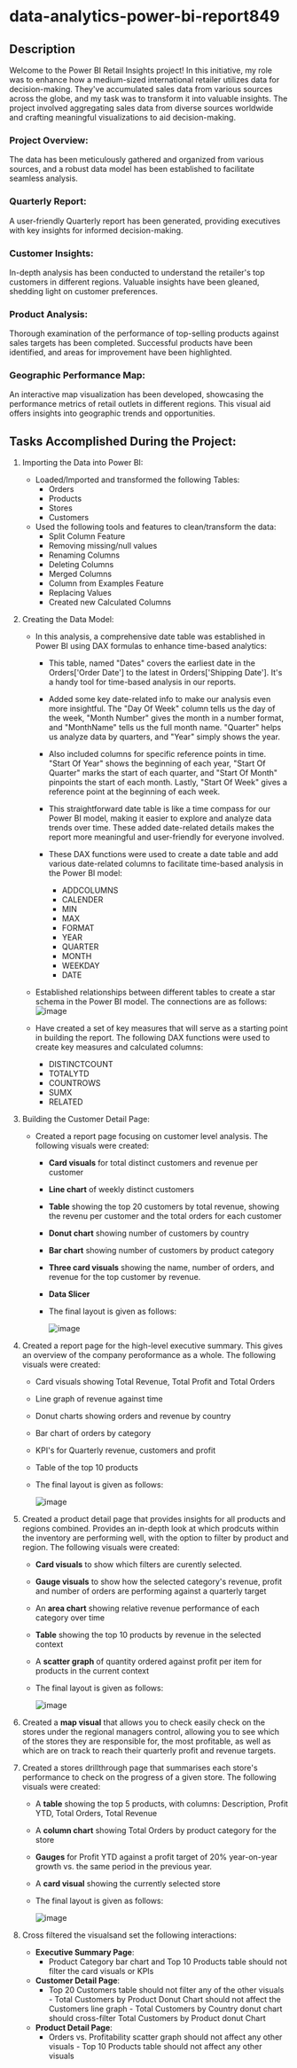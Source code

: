 # data-analytics-power-bi-report849
## Description
Welcome to the Power BI Retail Insights project! In this initiative, my role was to enhance how a medium-sized international retailer utilizes data for decision-making. They've accumulated sales data from various sources across the globe, and my task was to transform it into valuable insights. The project involved aggregating sales data from diverse sources worldwide and crafting meaningful visualizations to aid decision-making.

### Project Overview:

The data has been meticulously gathered and organized from various sources, and a robust data model has been established to facilitate seamless analysis.

### Quarterly Report:

A user-friendly Quarterly report has been generated, providing executives with key insights for informed decision-making.

### Customer Insights:

In-depth analysis has been conducted to understand the retailer's top customers in different regions. Valuable insights have been gleaned, shedding light on customer preferences.

### Product Analysis:

Thorough examination of the performance of top-selling products against sales targets has been completed. Successful products have been identified, and areas for improvement have been highlighted.

### Geographic Performance Map:

An interactive map visualization has been developed, showcasing the performance metrics of retail outlets in different regions. This visual aid offers insights into geographic trends and opportunities.

## Tasks Accomplished During the Project:

1. Importing the Data into Power BI:
   - Loaded/Imported and transformed the following Tables:
     - Orders
     - Products
     - Stores
     - Customers
   - Used the following tools and features to clean/transform the data:
     -  Split Column Feature
     -  Removing missing/null values
     -  Renaming Columns
     -  Deleting Columns
     -  Merged Columns
     -  Column from Examples Feature
     -  Replacing Values
     -  Created new Calculated Columns
       
 2. Creating the Data Model:
      - In this analysis, a comprehensive date table was established in Power BI using DAX formulas to enhance time-based analytics:
         - This table, named "Dates" covers the earliest date in the Orders['Order Date'] to the latest in Orders['Shipping Date']. It's a handy tool for time-based analysis in our reports.
         - Added some key date-related info to make our analysis even more insightful. The "Day Of Week" column tells us the day of the week, "Month Number" gives the month in a number format, and "MonthName" tells us the full month name. "Quarter" helps us analyze data by quarters, and "Year" simply shows the year.
         - Also included columns for specific reference points in time. "Start Of Year" shows the beginning of each year, "Start Of Quarter" marks the start of each quarter, and "Start Of Month" pinpoints the start of each month. Lastly, "Start Of Week" gives a reference point at the beginning of each week.
         - This straightforward date table is like a time compass for our Power BI model, making it easier to explore and analyze data trends over time. These added date-related details makes the report more meaningful and user-friendly for everyone involved.
         - These DAX functions were used to create a date table and add various date-related columns to facilitate time-based analysis in the Power BI model:
      
            - ADDCOLUMNS
            - CALENDER
            - MIN
            - MAX
            - FORMAT
            - YEAR
            - QUARTER
            - MONTH
            - WEEKDAY
            - DATE
      - Established relationships between different tables to create a star schema in the Power BI model. The connections are as follows:
        ![image](https://github.com/maahiraislam/data-analytics-power-bi-report849/assets/148975841/04276fae-b1c3-4e17-966a-97c3a6e4dd13)
      - Have created a set of key measures that will serve as a starting point in building the report. The following DAX functions were used to create key measures and calculated columns:

        - DISTINCTCOUNT
        - TOTALYTD
        - COUNTROWS
        - SUMX
        - RELATED
          
   3. Building the Customer Detail Page:
      - Created a report page focusing on customer level analysis. The following visuals were created:
         - **Card visuals** for total distinct customers and revenue per customer
         - **Line chart** of weekly distinct customers
         - **Table** showing the top 20 customers by total revenue, showing the revenu per customer and the total orders for each customer
         - **Donut chart** showing number of customers by country
         - **Bar chart** showing number of customers by product category
         - **Three card visuals** showing the name, number of orders, and revenue for the top customer by revenue.
         - **Data Slicer**
         - The final layout is given as follows:
           
           ![image](https://github.com/maahiraislam/data-analytics-power-bi-report849/assets/148975841/73e0350a-400f-4715-9130-a9ef411c19b3)

   4. Created a report page for the high-level executive summary. This gives an overview of the company peroformance as a whole. The following visuals were created:
      - Card visuals showing Total Revenue, Total Profit and Total Orders
      - Line graph of revenue against time
      - Donut charts showing orders and revenue by country
      - Bar chart of orders by category
      - KPI's for Quarterly revenue, customers and profit
      - Table of the top 10 products
      - The final layout is given as follows:
        
        ![image](https://github.com/maahiraislam/data-analytics-power-bi-report849/assets/148975841/dce84ae7-6a0a-4d8a-a25e-16fab692ba7f)
        
   5. Created a product detail page that provides insights for all products and regions combined. Provides an in-depth look at which prodcuts within the inventory are performing well, with the option to filter by product and region. The following visuals were created:
      - **Card visuals** to show which filters are curently selected.
      - **Gauge visuals** to show how the selected category's revenue, profit and number of orders are performing against a quarterly target
      - An **area chart** showing relative revenue performance of each category over time
      - **Table** showing the top 10 products by revenue in the selected context
      - A **scatter graph** of quantity ordered against profit per item for products in the current context
      - The final layout is given as follows:
        
        ![image](https://github.com/maahiraislam/data-analytics-power-bi-report849/assets/148975841/d4e37ac7-ce5b-4bed-884c-8301a11adcdb)
        
   6. Created a **map visual** that allows you to check easily check on the stores under the regional managers control, allowing you to see which of the stores they are responsible for, the most profitable, as well as which are on track to reach their quarterly profit and revenue targets.
   7. Created a stores drillthrough page that summarises each store's performance to check on the progress of a given store. The following visuals were created:
      - A **table** showing the top 5 products, with columns: Description, Profit YTD, Total Orders, Total Revenue
      - A **column chart** showing Total Orders by product category for the store
      - **Gauges** for Profit YTD against a profit target of 20% year-on-year growth vs. the same period in the previous year. 
      - A **card visual** showing the currently selected store
      - The final layout is given as follows:
        
        ![image](https://github.com/maahiraislam/data-analytics-power-bi-report849/assets/148975841/309708fc-a33c-4d3c-a607-42f23de1e655)

   8. Cross filtered the visualsand set the following interactions:
      - **Executive Summary Page**:
        - Product Category bar chart and Top 10 Products table should not filter the card visuals or KPIs
      - **Customer Detail Page**:
        - Top 20 Customers table should not filter any of the other visuals - Total Customers by Product Donut Chart should not affect the Customers line graph - Total Customers by Country donut chart should cross-filter Total Customers by Product donut Chart
      - **Product Detail Page**:
        - Orders vs. Profitability scatter graph should not affect any other visuals - Top 10 Products table should not affect any other visuals 

   
